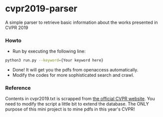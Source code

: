 # cvpr2019-parser
A simple parser to retrieve basic information about the works presented in CVPR 2019

### Howto
- Run by executing the following line:
```bash
python3 run.py --keyword={Your keyword here}
```
- Done! It will get you the pdfs from openaccess automatically.
- Modify the codes for more sophisticated search and crawl.

### Reference
Contents in cvpr2019.txt is scrapped from [the official CVPR website](http://cvpr2019.thecvf.com/program/main_conference#awards). You need to modify the script a little bit to extend the database. The ONLY purpose of this mini project is to mine pdfs in this year's CVPR!
